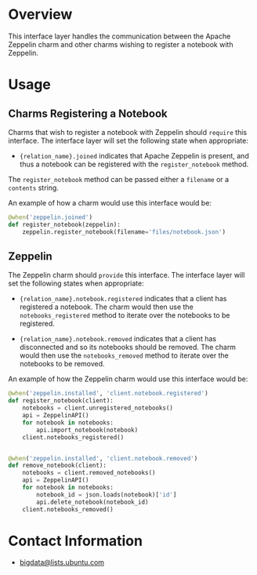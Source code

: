 # Overview

This interface layer handles the communication between the Apache Zeppelin
charm and other charms wishing to register a notebook with Zeppelin.


# Usage

## Charms Registering a Notebook

Charms that wish to register a notebook with Zeppelin should `require` this
interface.  The interface layer will set the following state when appropriate:

  * `{relation_name}.joined` indicates that Apache Zeppelin is present,
    and thus a notebook can be registered with the `register_notebook` method.

The `register_notebook` method can be passed either a `filename` or a `contents`
string.

An example of how a charm would use this interface would be:

```python
@when('zeppelin.joined')
def register_notebook(zeppelin):
    zeppelin.register_notebook(filename='files/notebook.json')
```


## Zeppelin

The Zeppelin charm should `provide` this interface.  The interface layer will
set the following states when appropriate:

  * `{relation_name}.notebook.registered` indicates that a client has
    registered a notebook.  The charm would then use the `notebooks_registered`
    method to iterate over the notebooks to be registered.

  * `{relation_name}.notebook.removed` indicates that a client has
    disconnected and so its notebooks should be removed.  The charm would
    then use the `notebooks_removed` method to iterate over the notebooks
    to be removed.

An example of how the Zeppelin charm would use this interface would be:

```python
@when('zeppelin.installed', 'client.notebook.registered')
def register_notebook(client):
    notebooks = client.unregistered_notebooks()
    api = ZeppelinAPI()
    for notebook in notebooks:
        api.import_notebook(notebook)
    client.notebooks_registered()


@when('zeppelin.installed', 'client.notebook.removed')
def remove_notebook(client):
    notebooks = client.removed_notebooks()
    api = ZeppelinAPI()
    for notebook in notebooks:
        notebook_id = json.loads(notebook)['id']
        api.delete_notebook(notebook_id)
    client.notebooks_removed()
```


# Contact Information

- <bigdata@lists.ubuntu.com>
